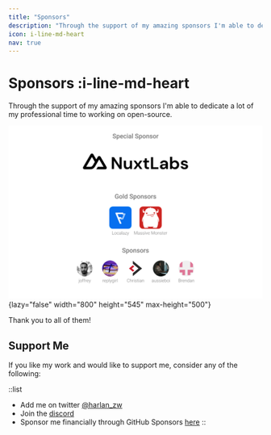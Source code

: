 ```yaml
---
title: "Sponsors"
description: "Through the support of my amazing sponsors I'm able to dedicate a lot of my professional time to working on open-source."
icon: i-line-md-heart
nav: true
---
```

# Sponsors :i-line-md-heart

Through the support of my amazing sponsors I'm able to dedicate a lot of my professional time to working on open-source.


![Harlan Wilton's Github Sponsors](https://raw.githubusercontent.com/harlan-zw/static/main/sponsors.svg){lazy="false" width="800" height="545" max-height="500"}


Thank you to all of them!

## Support Me

If you like my work and would like to support me, consider any of the following:

::list
- Add me on twitter [@harlan_zw](https://twitter.com/harlan_zw)
- Join the [discord](https://discord.com/invite/5jDAMswWwX)
- Sponsor me financially through GitHub Sponsors [here](https://github.com/sponsors/harlan-zw)
::
